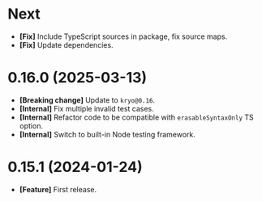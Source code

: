 # Next

- **[Fix]** Include TypeScript sources in package, fix source maps.
- **[Fix]** Update dependencies.

# 0.16.0 (2025-03-13)

- **[Breaking change]** Update to `kryo@0.16`.
- **[Internal]** Fix multiple invalid test cases.
- **[Internal]** Refactor code to be compatible with `erasableSyntaxOnly` TS option.
- **[Internal]** Switch to built-in Node testing framework.

# 0.15.1 (2024-01-24)

- **[Feature]** First release.
